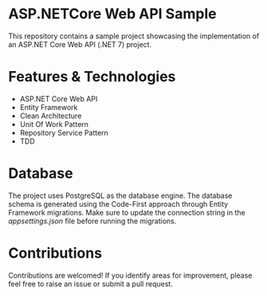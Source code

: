 # ASP.NETCore Web API Sample

This repository contains a sample project showcasing the implementation of an ASP.NET Core Web API (.NET 7) project.

# Features & Technologies
- ASP.NET Core Web API
- Entity Framework
- Clean Architecture
- Unit Of Work Pattern
- Repository Service Pattern
- TDD

# Database
The project uses PostgreSQL as the database engine. The database schema is generated using the Code-First approach through Entity Framework migrations. Make sure to update the connection string in the 
 _appsettings.json_ file before running the migrations.

# Contributions
Contributions are welcomed! If you identify areas for improvement, please feel free to raise an issue or submit a pull request.
